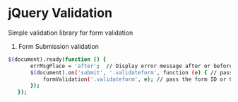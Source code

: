# jQuery Validation 

Simple validation library for form validation

1. Form Submission validation

 ```sh
 $(document).ready(function () {
        errMsgPlace = 'after';  // Display error message after or before field.
        $(document).on('submit', '.validateform', function (e) { // pass the form ID or Class name
            formValidation('.validateform', e); // pass the form ID or Class name
        });
    });
```

